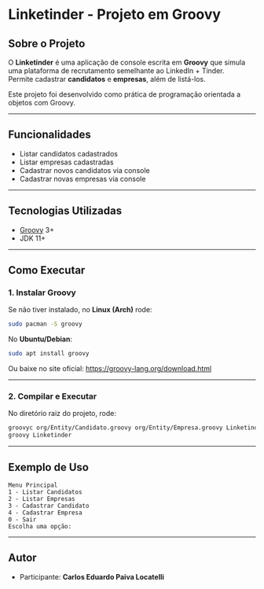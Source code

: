 # Linketinder - Projeto em Groovy

## Sobre o Projeto

O **Linketinder** é uma aplicação de console escrita em **Groovy** que
simula uma plataforma de recrutamento semelhante ao LinkedIn + Tinder.\
Permite cadastrar **candidatos** e **empresas**, além de listá-los.

Este projeto foi desenvolvido como prática de programação orientada a
objetos com Groovy.

------------------------------------------------------------------------

## Funcionalidades

-   Listar candidatos cadastrados
-   Listar empresas cadastradas
-   Cadastrar novos candidatos via console
-   Cadastrar novas empresas via console

------------------------------------------------------------------------

## Tecnologias Utilizadas

-   [Groovy](https://groovy-lang.org/) 3+
-   JDK 11+

------------------------------------------------------------------------

## Como Executar

### 1. Instalar Groovy

Se não tiver instalado, no **Linux (Arch)** rode:

``` bash
sudo pacman -S groovy
```

No **Ubuntu/Debian**:

``` bash
sudo apt install groovy
```

Ou baixe no site oficial: <https://groovy-lang.org/download.html>

------------------------------------------------------------------------

### 2. Compilar e Executar

No diretório raiz do projeto, rode:

``` bash
groovyc org/Entity/Candidato.groovy org/Entity/Empresa.groovy Linketinder.groovy
groovy Linketinder
```

------------------------------------------------------------------------

## Exemplo de Uso

``` text
Menu Principal
1 - Listar Candidatos
2 - Listar Empresas
3 - Cadastrar Candidato
4 - Cadastrar Empresa
0 - Sair
Escolha uma opção:
```

------------------------------------------------------------------------

## Autor

-   Participante: **Carlos Eduardo Paiva Locatelli**

